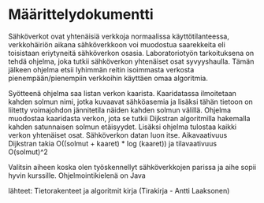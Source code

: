 # Määrittelydokumentti
Sähköverkot ovat yhtenäisiä verkkoja normaalissa käyttötilanteessa, verkkohäiriön aikana sähköverkkoon voi muodostua 
saarekkeita eli toisistaan eriytyneitä sähköverkon osasia. Laboratoriotyön tarkoituksena on tehdä ohjelma, joka tutkii 
sähköverkon yhtenäiset osat syvyyshaulla. Tämän jälkeen ohjelma etsii lyhimmän reitin isoimmasta verkosta pienempään/pienempiin
verkkoihin käyttäen omaa algoritmia. 

Syötteenä ohjelma saa listan verkon kaarista. Kaaridatassa ilmoitetaan kahden solmun nimi, jotka kuvaavat sähköasemia ja lisäksi tähän tietoon on liitetty voimajohdon jännitetila näiden kahden solmun välillä.
Ohjelma muodostaa kaaridasta verkon, jota se tutkii Dijkstran algoritmilla hakemalla kahden satunnaisen solmun etäisyydet. Lisäksi ohjelma tulostaa kaikki verkon yhtenäiset osat.
Sähköverkon datan luon itse. Aikavaativuus Dijkstran takia O((solmut + kaaret) * log (kaaret)) ja tilavaativuus O(solmut)^2

Valitsin aiheen koska olen työskennellyt sähköverkkojen parissa ja aihe sopii hyvin kurssille.
Ohjelmointikielenä on Java

lähteet:
Tietorakenteet ja algoritmit kirja (Tirakirja - Antti Laaksonen)
